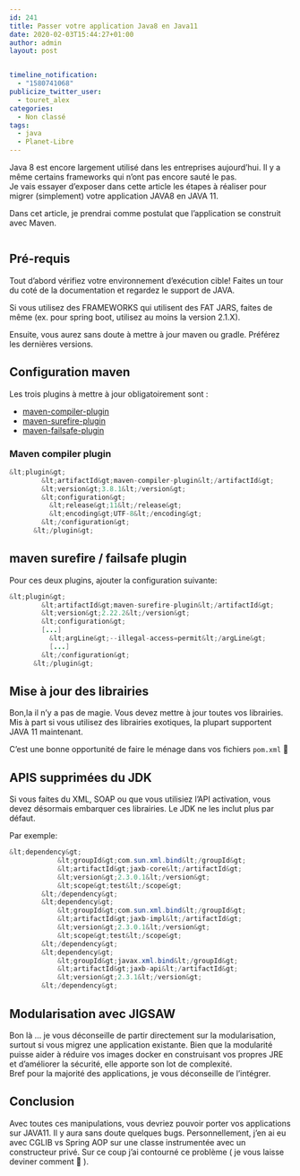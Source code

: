 ```yaml
---
id: 241
title: Passer votre application Java8 en Java11
date: 2020-02-03T15:44:27+01:00
author: admin
layout: post


timeline_notification:
  - "1580741068"
publicize_twitter_user:
  - touret_alex
categories:
  - Non classé
tags:
  - java
  - Planet-Libre
---
```

Java 8 est encore largement utilisé dans les entreprises aujourd&rsquo;hui. Il y a même certains frameworks qui n&rsquo;ont pas encore sauté le pas.  
Je vais essayer d&rsquo;exposer dans cette article les étapes à réaliser pour migrer (simplement) votre application JAVA8 en JAVA 11.

Dans cet article, je prendrai comme postulat que l&rsquo;application se construit avec Maven.

<div class="wp-block-image">
  <figure class="aligncenter size-large"><img src="/assets/img/posts/2020/02/blake-wisz-eevhwmstyg8-unsplash-1.jpg?w=683" alt="" class="wp-image-270" /></figure>
</div>

## Pré-requis

Tout d&rsquo;abord vérifiez votre environnement d&rsquo;exécution cible! Faites un tour du coté de la documentation et regardez le support de JAVA.

Si vous utilisez des FRAMEWORKS qui utilisent des FAT JARS, faites de même (ex. pour spring boot, utilisez au moins la version 2.1.X).

Ensuite, vous aurez sans doute à mettre à jour maven ou gradle. Préférez les dernières versions.

## Configuration maven

Les trois plugins à mettre à jour obligatoirement sont :

  * [maven-compiler-plugin](https://maven.apache.org/plugins/maven-compiler-plugin/)
  * [maven-surefire-plugin](https://maven.apache.org/surefire/maven-surefire-plugin/)
  * [maven-failsafe-plugin](https://maven.apache.org/surefire/maven-failsafe-plugin/)

### Maven compiler plugin

```java
&lt;plugin&gt;
        &lt;artifactId&gt;maven-compiler-plugin&lt;/artifactId&gt;
        &lt;version&gt;3.8.1&lt;/version&gt;
        &lt;configuration&gt;
          &lt;release&gt;11&lt;/release&gt;
          &lt;encoding&gt;UTF-8&lt;/encoding&gt;
        &lt;/configuration&gt;
      &lt;/plugin&gt;
```


## maven surefire / failsafe plugin

Pour ces deux plugins, ajouter la configuration suivante:

```java
&lt;plugin&gt;
        &lt;artifactId&gt;maven-surefire-plugin&lt;/artifactId&gt;
        &lt;version&gt;2.22.2&lt;/version&gt;
        &lt;configuration&gt;
        [...]
          &lt;argLine&gt;--illegal-access=permit&lt;/argLine&gt;
          [...]
        &lt;/configuration&gt;
      &lt;/plugin&gt;
```


## Mise à jour des librairies

Bon,la il n&rsquo;y a pas de magie. Vous devez mettre à jour toutes vos librairies. Mis à part si vous utilisez des librairies exotiques, la plupart supportent JAVA 11 maintenant.

C&rsquo;est une bonne opportunité de faire le ménage dans vos fichiers `pom.xml` 🙂

## APIS supprimées du JDK

Si vous faites du XML, SOAP ou que vous utilisiez l&rsquo;API activation, vous devez désormais embarquer ces librairies. Le JDK ne les inclut plus par défaut.

Par exemple:

```java
&lt;dependency&gt;
            &lt;groupId&gt;com.sun.xml.bind&lt;/groupId&gt;
            &lt;artifactId&gt;jaxb-core&lt;/artifactId&gt;
            &lt;version&gt;2.3.0.1&lt;/version&gt;
            &lt;scope&gt;test&lt;/scope&gt;
        &lt;/dependency&gt;
        &lt;dependency&gt;
            &lt;groupId&gt;com.sun.xml.bind&lt;/groupId&gt;
            &lt;artifactId&gt;jaxb-impl&lt;/artifactId&gt;
            &lt;version&gt;2.3.0.1&lt;/version&gt;
            &lt;scope&gt;test&lt;/scope&gt;
        &lt;/dependency&gt;
        &lt;dependency&gt;
            &lt;groupId&gt;javax.xml.bind&lt;/groupId&gt;
            &lt;artifactId&gt;jaxb-api&lt;/artifactId&gt;
            &lt;version&gt;2.3.1&lt;/version&gt;
        &lt;/dependency&gt;

```


## Modularisation avec JIGSAW

Bon là &#8230; je vous déconseille de partir directement sur la modularisation, surtout si vous migrez une application existante. Bien que la modularité puisse aider à réduire vos images docker en construisant vos propres JRE et d&rsquo;améliorer la sécurité, elle apporte son lot de complexité.  
Bref pour la majorité des applications, je vous déconseille de l&rsquo;intégrer.

## Conclusion

Avec toutes ces manipulations, vous devriez pouvoir porter vos applications sur JAVA11. Il y aura sans doute quelques bugs. Personnellement, j&rsquo;en ai eu avec CGLIB vs Spring AOP sur une classe instrumentée avec un constructeur privé. Sur ce coup j&rsquo;ai contourné ce problème ( je vous laisse deviner comment 🙂 ).